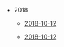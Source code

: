 * 2018
  
  * [2018-10-12](workSummary/2018/2018-10-12.md)

  * [2018-10-12](workSummary/2018/2018-10-19.md)